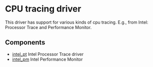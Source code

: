 # CPU tracing driver

This driver has support for various kinds of cpu tracing.
E.g., from Intel: Processor Trace and Performance Monitor.

## Components
+ [intel_pt](intel-pt.md) Intel Processor Trace driver
+ [intel_pm](intel-pm.md) Intel Performance Monitor
